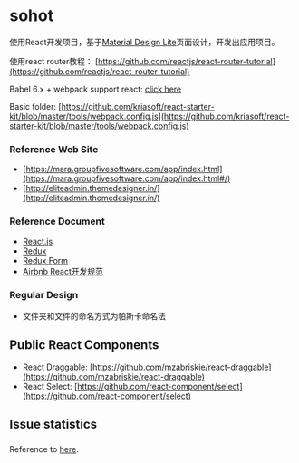 # sohot

使用React开发项目，基于[Material Design Lite]()页面设计，开发出应用项目。

使用react router教程：
[https://github.com/reactjs/react-router-tutorial](https://github.com/reactjs/react-router-tutorial)

Babel 6.x + webpack support react: [click here](http://stackoverflow.com/questions/33460420/babel-loader-jsx-syntaxerror-unexpected-token)

Basic folder: [https://github.com/kriasoft/react-starter-kit/blob/master/tools/webpack.config.js](https://github.com/kriasoft/react-starter-kit/blob/master/tools/webpack.config.js)

### Reference Web Site

* [https://mara.groupfivesoftware.com/app/index.html](https://mara.groupfivesoftware.com/app/index.html#/)
* [http://eliteadmin.themedesigner.in/](http://eliteadmin.themedesigner.in/)

### Reference Document

* [React.js](http://reactjs.cn/react/index.html)
* [Redux](https://docs.reduxframework.com/)
* [Redux Form](http://redux-form.com/)
* [Airbnb React开发规范](https://github.com/airbnb/javascript/tree/master/react)

### Regular Design

* 文件夹和文件的命名方式为帕斯卡命名法

## Public React Components

* React Draggable: [https://github.com/mzabriskie/react-draggable](https://github.com/mzabriskie/react-draggable)
* React Select: [https://github.com/react-component/select](https://github.com/react-component/select)


## Issue statistics ##

###  ###
Reference to [here](https://github.com/yannickcr/eslint-plugin-react/blob/master/docs/rules/prop-types.md#as-for-exceptions).


